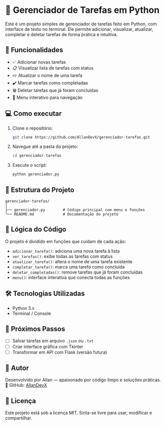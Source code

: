 # 🧠 Gerenciador de Tarefas em Python

Este é um projeto simples de gerenciador de tarefas feito em Python, com interface de texto no terminal. Ele permite adicionar, visualizar, atualizar, completar e deletar tarefas de forma prática e intuitiva.

## 🚀 Funcionalidades

- ✅ Adicionar novas tarefas  
- 📋 Visualizar lista de tarefas com status  
- ✏️ Atualizar o nome de uma tarefa  
- ✔️ Marcar tarefas como completadas  
- 🗑️ Deletar tarefas que já foram concluídas  
- 🔁 Menu interativo para navegação  

## 💻 Como executar

1. Clone o repositório:
   ```bash
   git clone https://github.com/AllanDevX/gerenciador-tarefas.git
   ```

2. Navegue até a pasta do projeto:
   ```bash
   cd gerenciador-tarefas
   ```

3. Execute o script:
   ```bash
   python gerenciador.py
   ```

## 📂 Estrutura do Projeto

```
gerenciador-tarefas/
│
├── gerenciador.py        # Código principal com menu e funções
└── README.md             # Documentação do projeto
```

## 🧠 Lógica do Código

O projeto é dividido em funções que cuidam de cada ação:

- `adicionar_tarefa()`: adiciona uma nova tarefa à lista  
- `ver_tarefas()`: exibe todas as tarefas com status  
- `atualizar_tarefa()`: altera o nome de uma tarefa existente  
- `completar_tarefa()`: marca uma tarefa como concluída  
- `deletar_completadas()`: remove tarefas que já foram concluídas  
- `menu()`: interface interativa que conecta todas as funções  

## 🛠️ Tecnologias Utilizadas

- Python 3.x  
- Terminal / Console  

## 📌 Próximos Passos

- [ ] Salvar tarefas em arquivo `.json` ou `.txt`  
- [ ] Criar interface gráfica com Tkinter  
- [ ] Transformar em API com Flask (versão futura)  

## 📣 Autor

Desenvolvido por Allan — apaixonado por código limpo e soluções práticas.  
🔗 GitHub: [AllanDevX](https://github.com/AllanDevX)

## 📄 Licença

Este projeto está sob a licença MIT. Sinta-se livre para usar, modificar e compartilhar.